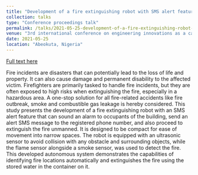 ```yaml
---
title: "Development of a fire extinguishing robot with SMS alert feature"
collection: talks
type: "Conference proceedings talk"
permalink: /talks/2021-05-25-development-of-a-fire-extinguishing-robot-with-SMS-alert-feature
venue: "3rd international conference on engineering innovations as a catalyst for rapid economic growth tagged COLENG 2021"
date: 2021-05-25
location: "Abeokuta, Nigeria"
---
```


[Full text here](https://www.researchgate.net/publication/356429789_Development_of_a_fire_extinguishing_robot_with_SMS_alert_feature)

 Fire  incidents  are disasters  that  can potentially  lead  to the  loss  of life  and property.  It  can  also  cause  damage  and  permanent  disability  to  the  affected  victim. Firefighters are primarily tasked to handle  fire incidents, but they are often exposed to high risks when extinguishing the fire, especially in a hazardous area. A one-stop solution for all fire-related  accidents  like  fire  outbreak,  smoke  and  combustible  gas  leakage  is  hereby considered. This study presents the development of a fire  extinguishing robot with  an SMS alert  feature  that  can  sound  an  alarm  to  occupants  of  the  building,  send  an  alert  SMS message to the registered phone number, and also proceed to extinguish the fire unmanned. It  is  designed  to  be  compact  for  ease  of  movement  into  narrow  spaces.  The  robot  is equipped  with  an  ultrasonic  sensor  to  avoid  collision  with  any  obstacle  and  surrounding objects, while the  flame  sensor  alongside a smoke sensor,  was  used to detect the fire.  This developed  autonomous  system  demonstrates  the  capabilities  of  identifying  fire  locations automatically and extinguishes the fire using the stored water in the container on it.